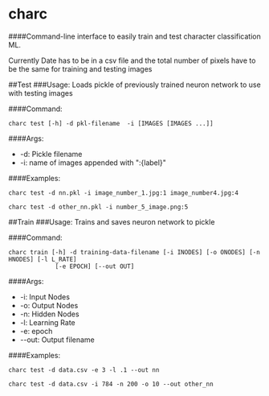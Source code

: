 # charc

####Command-line interface to easily train and test character classification ML.

Currently Date has to be in a csv file and the total number of pixels have to be the same for training and testing images


##Test
###Usage: Loads pickle of previously trained neuron network to use with testing images

####Command:
```
charc test [-h] -d pkl-filename  -i [IMAGES [IMAGES ...]]
```

####Args:
- -d: Pickle filename
- -i: name of images appended with ":{label}"

####Examples: 
```
charc test -d nn.pkl -i image_number_1.jpg:1 image_number4.jpg:4

charc test -d other_nn.pkl -i number_5_image.png:5

```
##Train
###Usage: Trains and saves neuron network to pickle

####Command: 
```
charc train [-h] -d training-data-filename [-i INODES] [-o ONODES] [-n HNODES] [-l L_RATE]
             [-e EPOCH] [--out OUT]
```


####Args:
- -i: Input Nodes
- -o: Output Nodes
- -n: Hidden Nodes
- -l: Learning Rate
- -e: epoch
- --out: Output filename

####Examples: 
```
charc test -d data.csv -e 3 -l .1 --out nn

charc test -d data.csv -i 784 -n 200 -o 10 --out other_nn

```
